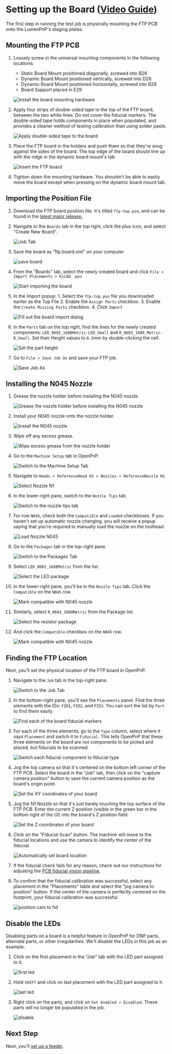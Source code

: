 # Setting up the Board ([Video Guide](https://youtu.be/W0kdrxkkXUw?si=XuRVICYYymUc9Aoq&t=42))

The first step in running the test job is physically mounting the FTP PCB onto the LumenPnP's staging plates.

## Mounting the FTP PCB

1. Loosely screw in the universal mounting components in the following locations:
     * Static Board Mount positioned diagonally, screwed into B26
     * Dynamic Board Mount positioned vertically, screwed into D26
     * Dynamic Board Mount positioned horizontally, screwed into B28
     * Board Support placed in E29
  
    ![Install the board mounting hardware](images/ftp-mounting-positions.jpg)

2. Apply four strips of double-sided tape to the top of the FTP board, between the two white lines. Do not cover the fiducial markers. The double-sided tape holds components in place when populated, and provides a cleaner method of testing calibration than using solder paste.
  
    ![Apply double-sided tape to the board](images/Apply-tape-to-board.jpg)

1. Place the FTP board in the holders and push them so that they're snug against the sides of the board. The top edge of the board should line up with the ridge in the dynamic board mount's tab.
  
    ![Insert the FTP board](images/mountedftp.jpg)

2. Tighten down the mounting hardware. You shouldn't be able to easily move the board except when pressing on the dynamic board mount tab.

## Importing the Position File

1. Download the FTP board position file. It's titled `ftp-top.pos`, and can be found in the [latest major release.](https://github.com/opulo-inc/lumenpnp/releases/)

2. Navigate to the `Boards` tab in the top right, click the plus icon, and select "Create New Board".
  
    ![Job Tab](images/create-new-board.png)

1. Save the board as "ftp.board.xml" on your computer
  
    ![save board](images/save-as-ftp.png)

2. From the "Boards" tab, select the newly created board and click `File > Import Placements > KiCAD .pos`
  
    ![Start importing the board](images/import-from-boards-tab.png)

3. In the Import popup:
       1. Select the `ftp-top.pos` file you downloaded earlier as the Top File
       2. Enable the `Assign Parts` checkbox.
       3. Enable the `Create Missing Parts` checkbox.
       4. Click `Import`

     ![Fill out the board import dialog](images/Board-import-dialog.png)

4. In the `Parts` tab on the top right, find the lines for the newly created components: `LED_0603_1608Metric-LED_Small` and `R_0603_1608_Metric-R_Small`. Set their Height values to `0.5`mm by double-clicking the cell.
  
    ![Set the part height](images/set-height.png)

5. Go to `File > Save Job As` and save your FTP job.
  
    ![Save Job As](images/Save-job-as.png)

## Installing the N045 Nozzle

1. Grease the nozzle holder before installing the N045 nozzle.
  
    ![Grease the nozzle holder before installing the N045 nozzle](images/Install-nozzle-grease.jpg)

2. Install your N045 nozzle onto the nozzle holder.
  
    ![Install the N045 nozzle](images/Install-nozzle-nozzle.jpg)

3. Wipe off any excess grease.
  
    ![Wipe excess grease from the nozzle holder](images/Install-nozzle-wipe.jpg)

4. Go to the `Machine Setup` tab in OpenPnP.
  
    ![Switch to the Machine Setup Tab](images/Machine-setup-tab.png)

5. Navigate to `Heads > ReferenceHead H1 > Nozzles > ReferenceNozzle N1`.
  
    ![Select Nozzle N1](images/Reference-nozzle-n1.png)

6. In the lower-right pane, switch to the `Nozzle Tips` tab.
  
    ![Switch to the nozzle tips tab](images/Nozzle-tips-tab.png)

7. For row `N045`, check both the `Compatible` and `Loaded` checkboxes. If you haven't set up automatic nozzle changing, you will receive a popup saying that you're required to manually load the nozzle on the toolhead.
  
    ![Load Nozzle N045](images/Load-nozzle-n045.png)

8. Go to the `Packages` tab in the top-right pane.
  
    ![Switch to the Packages Tab](images/Packages-tab.png)

9. Select `LED_0603_1608Metric` from the list.
  
    ![Select the LED package](images/Select-led-package.png)

10. In the lower-right pane, you'll be in the `Nozzle Tips` tab. Click the `Compatible` on the `N045` row.
  
    ![Mark compatible with N045 nozzle](images/Select-led-nozzle-tips.png)

11. Similarly, select `R_0603_1608Metric` from the Package list.
  
    ![Select the resistor package](images/Select-resistor-package.png)

12. And click the `Compatible` checkbox on the `N045` row.
  
    ![Mark compatible with N045 nozzle](images/Select-resistor-nozzle-tips.png)

## Finding the FTP Location

Next, you'll set the physical location of the FTP board in OpenPnP.

1. Navigate to the `Job` tab in the top-right pane.
  
    ![Switch to the Job Tab](images/Job-tab.png)

2. In the bottom-right pane, you'll see the `Placements` panel. Find the three elements with the IDs: `FID1`, `FID2`, and `FID3`. You can sort the list by `Part` to find them easily.
  
    ![Find each of the board fiducial markers](images/Select-board-fiducials.png)

3. For each of the three elements, go to the `Type` column, select where it says `Placement` and switch it to `Fiducial`. This tells OpenPnP that these three elements on the board are not components to be picked and placed, but fiducials to be scanned.
  
    ![Switch each fiducial component to fiducial type](images/Switch-to-fiducial-type.png)

4. Jog the top camera so that it's centered on the bottom left corner of the FTP PCB. Select the board in the "Job" tab, then click on the "capture camera position" button to save the current camera position as the board's origin point.
  
    ![Set the XY coordinates of your board](images/capture-ftp-position.png)

5. Jog the N1 Nozzle so that it's just barely touching the top surface of the FTP PCB. Enter the current Z position (visible in the green bar in the bottom right of the UI) into the board's Z position field.
  
    ![Set the Z coordinates of your board](images/Set-board-location-z.png)

6.  Click on the "Fiducial Scan" button. The machine will move to the fiducial locations and use the camera to identify the center of the fiducial.
  
    ![Automatically set board location](images/Auto-check-board-fiducials.png)

7.  If the fiducial check fails for any reason, check out our instructions for adjusting the [PCB fiducial vision pipeline](../../vision-pipeline-adjustment/3-pcb-fiducial-pipeline.md).

8.  To confirm that the fiducial calibration was successful, select any placement in the "Placements" table and select the "jog camera to position" button. If the center of the camera is perfectly centered on the footprint, your fiducial calibration was successful.

    ![position cam to fid](images/Position-camera-to-fiducial.png)

## Disable the LEDs

Disabling parts on a board is a helpful feature in OpenPnP for DNP parts, alternate parts, or other irregularities. We'll disable the LEDs in this job as an example.

1. Click on the first placement in the "Job" tab with the LED part assigned to it.

    ![first led](images/select-first-led.png)

2. Hold `SHIFT` and click on last placement with the LED part assigned to it.

    ![last led](images/select-last-led.png)

3. Right click on the parts, and click on `Set Enabled > Disabled`. These parts will no longer be populated in the job.

    ![disable](images/disable-led.png)

## Next Step

Next, you'll [set up a feeder](/openpnp/ftp/2-feeder-setup/).

